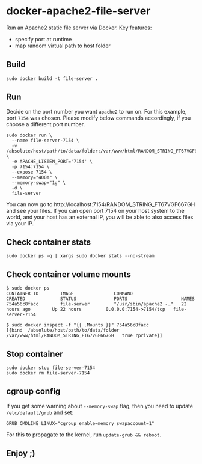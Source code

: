 # docker-apache2-file-server

Run an Apache2 static file server via Docker. Key features:

- specify port at runtime
- map random virtual path to host folder

## Build

```
sudo docker build -t file-server .
```

## Run

Decide on the port number you want `apache2` to run on. For this example, port `7154` was chosen. Please modify below commands accordingly, if you choose a different port number.

```
sudo docker run \
  --name file-server-7154 \
  -v /absolute/host/path/to/data/folder:/var/www/html/RANDOM_STRING_FT67VGF667GH \
  -e APACHE_LISTEN_PORT='7154' \
  -p 7154:7154 \
  --expose 7154 \
  --memory="400m" \
  --memory-swap="1g" \
  -d \
  file-server
```

You can now go to http://localhost:7154/RANDOM_STRING_FT67VGF667GH and see your files. If you can open port 7154 on your host system to the world, and your host has an external IP, you will be able to also access files via your IP.

## Check container stats

```
sudo docker ps -q | xargs sudo docker stats --no-stream
```

## Check container volume mounts

```
$ sudo docker ps
CONTAINER ID        IMAGE               COMMAND                  CREATED             STATUS              PORTS                    NAMES
754a56c8facc        file-server         "/usr/sbin/apache2 -…"   22 hours ago        Up 22 hours         0.0.0.0:7154->7154/tcp   file-server-7154

$ sudo docker inspect -f "{{ .Mounts }}" 754a56c8facc
[{bind  /absolute/host/path/to/data/folder /var/www/html/RANDOM_STRING_FT67VGF667GH   true rprivate}]
```

## Stop container

```
sudo docker stop file-server-7154
sudo docker rm file-server-7154
```

## cgroup config

If you get some warning about `--memory-swap` flag, then you need to update `/etc/default/grub` and set:

```
GRUB_CMDLINE_LINUX="cgroup_enable=memory swapaccount=1"
```

For this to propagate to the kernel, run `update-grub && reboot`.

## Enjoy ;)
